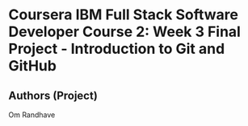 # Coursera IBM Full Stack Software Developer Course 2: Week 3 Final Project - Introduction to Git and GitHub

## Authors (Project)
Om Randhave
